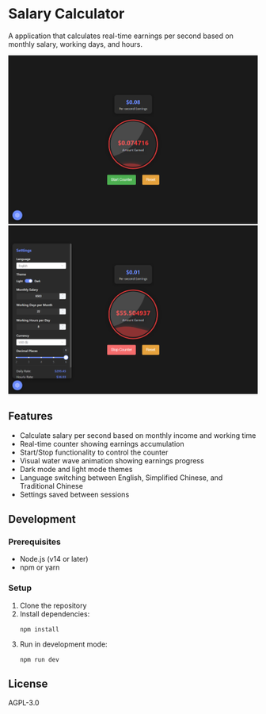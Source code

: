 # Salary Calculator

A application that calculates real-time earnings per second based on monthly salary, working days, and hours.

![img](./image/Preview_2025-05-05_17-18-19.png)
![img](./image/Preview_2025-05-05_17-22-03.png)

## Features

- Calculate salary per second based on monthly income and working time
- Real-time counter showing earnings accumulation
- Start/Stop functionality to control the counter
- Visual water wave animation showing earnings progress
- Dark mode and light mode themes
- Language switching between English, Simplified Chinese, and Traditional Chinese
- Settings saved between sessions

## Development

### Prerequisites

- Node.js (v14 or later)
- npm or yarn

### Setup

1. Clone the repository
2. Install dependencies:
   ```
   npm install
   ```
3. Run in development mode:
   ```
   npm run dev
   ```

## License

AGPL-3.0